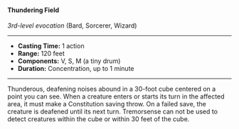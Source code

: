 #### Thundering Field
*3rd-level evocation* (Bard, Sorcerer, Wizard)
___
- **Casting Time:** 1 action
- **Range:** 120 feet
- **Components:** V, S, M (a tiny drum)
- **Duration:** Concentration, up to 1 minute
---
Thunderous, deafening noises abound in a 30-foot cube centered on a point you can see. When a creature enters or starts its turn in the affected area, it must make a Constitution saving throw. On a failed save, the creature is deafened until its next turn. Tremorsense can not be used to detect creatures within the cube or within 30 feet of the cube.
